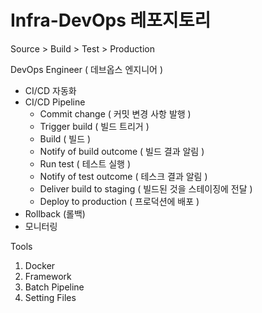 # Infra-DevOps 레포지토리
Source > Build > Test > Production

DevOps Engineer ( 데브옵스 엔지니어 )
- CI/CD 자동화
- CI/CD Pipeline
    - Commit change ( 커밋 변경 사항 발행 )
    - Trigger build ( 빌드 트리거 )
    - Build ( 빌드 )
    - Notify of build outcome ( 빌드 결과 알림 )
    - Run test  ( 테스트 실행 )
    - Notify of test outcome ( 테스크 결과 알림 )
    - Deliver build to staging ( 빌드된 것을 스테이징에 전달 )
    - Deploy to production ( 프로덕션에 배포 )
- Rollback (롤백)
- 모니터링

Tools
1. Docker
2. Framework
3. Batch Pipeline
4. Setting Files

